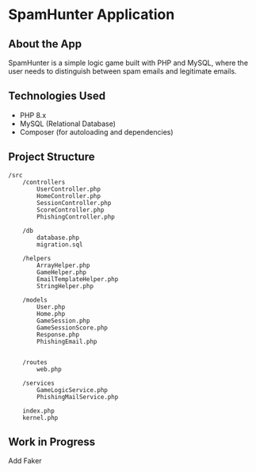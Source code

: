# SpamHunter Application

## About the App

SpamHunter is a simple logic game built with PHP and MySQL, where the user needs to distinguish between spam emails and legitimate emails.

## Technologies Used

- PHP 8.x
- MySQL (Relational Database)
- Composer (for autoloading and dependencies)

## Project Structure

```plaintext
/src
    /controllers
        UserController.php
        HomeController.php
        SessionController.php
        ScoreController.php
        PhishingController.php

    /db
        database.php
        migration.sql

    /helpers
        ArrayHelper.php
        GameHelper.php
        EmailTemplateHelper.php
        StringHelper.php

    /models
        User.php
        Home.php
        GameSession.php
        GameSessionScore.php
        Response.php
        PhishingEmail.php


    /routes
        web.php

    /services
        GameLogicService.php
        PhishingMailService.php

    index.php
    kernel.php
````

## Work in Progress

Add Faker

